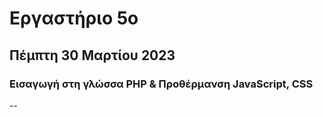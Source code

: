 # Εργαστήριο 5ο

## **Πέμπτη 30 Μαρτίου 2023**

### Εισαγωγή στη γλώσσα PHP & Προθέρμανση JavaScript, CSS
--
